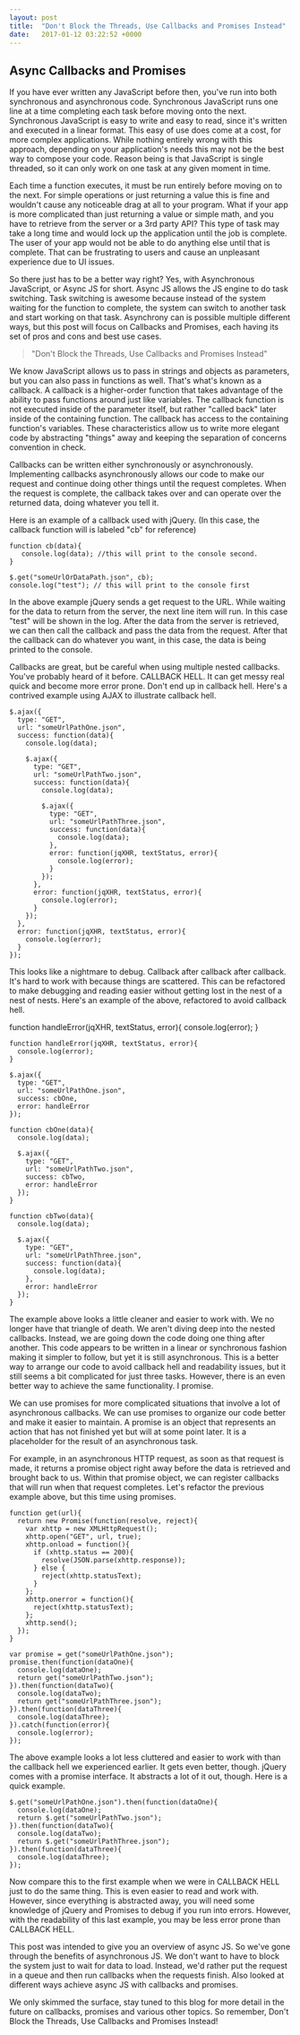```yaml
---
layout: post
title:  "Don't Block the Threads, Use Callbacks and Promises Instead"
date:   2017-01-12 03:22:52 +0000
---
```


## Async Callbacks and Promises


If you have ever written any JavaScript before then, you've run into both synchronous and asynchronous code. Synchronous JavaScript runs one line at a time completing each task before moving onto the next. Synchronous JavaScript is easy to write and easy to read, since it's written and executed in a linear format. This easy of use does come at a cost, for more complex applications. While nothing entirely wrong with this approach, depending on your application's needs this may not be the best way to compose your code. Reason being is that JavaScript is single threaded, so it can only work on one task at any given moment in time.

Each time a function executes, it must be run entirely before moving on to the next. For simple operations or just returning a value this is fine and wouldn't cause any noticeable drag at all to your program. What if your app is more complicated than just returning a value or simple math, and you have to retrieve from the server or a 3rd party API? This type of task may take a long time and would lock up the application until the job is complete. The user of your app would not be able to do anything else until that is complete. That can be frustrating to users and cause an unpleasant experience due to UI issues. 

So there just has to be a better way right? Yes, with Asynchronous JavaScript, or Async JS for short. Async JS allows the JS engine to do task switching. Task switching is awesome because instead of the system waiting for the function to complete, the system can switch to another task and start working on that task. Asynchrony can is possible multiple different ways, but this post will focus on Callbacks and Promises, each having its set of pros and cons and best use cases. 

> "Don't Block the Threads, Use Callbacks and Promises Instead"

We know JavaScript allows us to pass in strings and objects as parameters, but you can also pass in functions as well. That's what's known as a callback. A callback is a higher-order function that takes advantage of the ability to pass functions around just like variables. The callback function is not executed inside of the parameter itself, but rather "called back" later inside of the containing function. The callback has access to the containing function's variables. These characteristics allow us to write more elegant code by abstracting "things" away and keeping the separation of concerns convention in check.

Callbacks can be written either synchronously or asynchronously. Implementing callbacks asynchronously allows our code to make our request and continue doing other things until the request completes. When the request is complete, the callback takes over and can operate over the returned data, doing whatever you tell it.

Here is an example of a callback used with jQuery. (In this case, the callback function will is labeled "cb" for reference)

```
function cb(data){
   console.log(data); //this will print to the console second.
}

$.get("someUrlOrDataPath.json", cb);
console.log("test"); // this will print to the console first
```
In the above example jQuery sends a get request to the URL. While waiting for the data to return from the server, the next line item will run. In this case "test" will be shown in the log. After the data from the server is retrieved, we can then call the callback and pass the data from the request. After that the callback can do whatever you want, in this case, the data is being printed to the console.

Callbacks are great, but be careful when using multiple nested callbacks. You've probably heard of it before. CALLBACK HELL. It can get messy real quick and become more error prone. Don't end up in callback hell. Here's a contrived example using AJAX to illustrate callback hell. 

```
$.ajax({
  type: "GET",
  url: "someUrlPathOne.json",
  success: function(data){
    console.log(data);

    $.ajax({
      type: "GET",
      url: "someUrlPathTwo.json",
      success: function(data){
        console.log(data);

        $.ajax({
          type: "GET",
          url: "someUrlPathThree.json",
          success: function(data){
            console.log(data);
          },
          error: function(jqXHR, textStatus, error){
            console.log(error);
          }
        });
      },
      error: function(jqXHR, textStatus, error){
        console.log(error);
      }
    });
  },
  error: function(jqXHR, textStatus, error){
    console.log(error);
  }
});
```

This looks like a nightmare to debug. Callback after callback after callback.  It's hard to work with because things are scattered. This can be refactored to make debugging and reading easier without getting lost in the nest of a nest of nests. Here's an example of the above, refactored to avoid callback hell.

function handleError(jqXHR, textStatus, error){
console.log(error);
}

```
function handleError(jqXHR, textStatus, error){
  console.log(error);
}

$.ajax({
  type: "GET",
  url: "someUrlPathOne.json",
  success: cbOne,
  error: handleError
});

function cbOne(data){
  console.log(data);

  $.ajax({
    type: "GET",
    url: "someUrlPathTwo.json",
    success: cbTwo,
    error: handleError
  });
}

function cbTwo(data){
  console.log(data);

  $.ajax({
    type: "GET",
    url: "someUrlPathThree.json",
    success: function(data){
      console.log(data);
    },
    error: handleError
  });
}
```

The example above looks a little cleaner and easier to work with. We no longer have that triangle of death. We aren't diving deep into the nested callbacks. Instead, we are going down the code doing one thing after another. This code appears to be written in a linear or synchronous fashion making it simpler to follow, but yet it is still asynchronous. This is a better way to arrange our code to avoid callback hell and readability issues, but it still seems a bit complicated for just three tasks. However, there is an even better way to achieve the same functionality. I promise.

We can use promises for more complicated situations that involve a lot of asynchronous callbacks. We can use promises to organize our code better and make it easier to maintain. A promise is an object that represents an action that has not finished yet but will at some point later. It is a placeholder for the result of an asynchronous task.

For example, in an asynchronous HTTP request, as soon as that request is made, it returns a promise object right away before the data is retrieved and brought back to us. Within that promise object, we can register callbacks that will run when that request completes. Let's refactor the previous example above, but this time using promises.

```
function get(url){
  return new Promise(function(resolve, reject){
    var xhttp = new XMLHttpRequest();
    xhttp.open("GET", url, true);
    xhttp.onload = function(){
      if (xhttp.status == 200){
        resolve(JSON.parse(xhttp.response));
      } else {
        reject(xhttp.statusText);
      }
    };
    xhttp.onerror = function(){
      reject(xhttp.statusText);
    };
    xhttp.send();
  });
}

var promise = get("someUrlPathOne.json");
promise.then(function(dataOne){
  console.log(dataOne);
  return get("someUrlPathTwo.json");
}).then(function(dataTwo){
  console.log(dataTwo);
  return get("someUrlPathThree.json");
}).then(function(dataThree){
  console.log(dataThree);
}).catch(function(error){
  console.log(error);
});
```

The above example looks a lot less cluttered and easier to work with than the callback hell we experienced earlier. It gets even better, though. jQuery comes with a promise interface. It abstracts a lot of it out, though. Here is a quick example.

```
$.get("someUrlPathOne.json").then(function(dataOne){
  console.log(dataOne);
  return $.get("someUrlPathTwo.json");
}).then(function(dataTwo){
  console.log(dataTwo);
  return $.get("someUrlPathThree.json");
}).then(function(dataThree){
  console.log(dataThree);
});
```
Now compare this to the first example when we were in CALLBACK HELL just to do the same thing. This is even easier to read and work with. However, since everything is abstracted away, you will need some knowledge of jQuery and Promises to debug if you run into errors. However, with the readability of this last example, you may be less error prone than CALLBACK HELL. 

This post was intended to give you an overview of async JS. So we've gone through the benefits of asynchronous JS. We don't want to have to block the system just to wait for data to load. Instead, we'd rather put the request in a queue and then run callbacks when the requests finish. Also looked at different ways achieve async JS with callbacks and promises.

We only skimmed the surface, stay tuned to this blog for more detail in the future on callbacks, promises and various other topics. So remember, Don't Block the Threads, Use Callbacks and Promises Instead!

